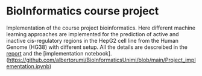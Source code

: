 # BioInformatics course project

Implementation of the course project bioinformatics. Here different machine learning approaches are implemented for the prediction of active and inactive 
cis-regulatory regions in the HepG2 cell line from the Human Genome (HG38) with different setup.
All the details are descreibed in the [report](https://github.com/albertorumi/BioInformaticsUnimi/blob/main/ProjectReport.pdf) and the 
[implementation notebook]. (https://github.com/albertorumi/BioInformaticsUnimi/blob/main/Project_implementation.ipynb)
